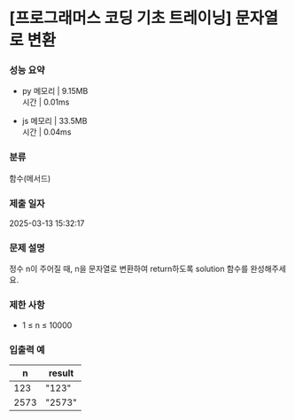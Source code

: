 # [프로그래머스 코딩 기초 트레이닝] 문자열로 변환

### 성능 요약

- py
  메모리 | 9.15MB  
  시간 | 0.01ms

- js
  메모리 | 33.5MB  
  시간 | 0.04ms

### 분류

함수(메서드)

### 제출 일자

2025-03-13 15:32:17

### 문제 설명

정수 n이 주어질 때, n을 문자열로 변환하여 return하도록 solution 함수를 완성해주세요.

### 제한 사항

- 1 ≤ n ≤ 10000

### 입출력 예

| n    | result |
| ---- | ------ |
| 123  | "123"  |
| 2573 | "2573" |
